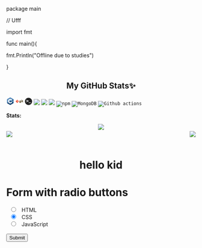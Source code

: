 
package main

// Ufff

import fmt

func main(){

fmt.Println("Offline due to studies")

}



<h2 align="center"><b>My GitHub Stats✨</b></h2>

<code><img height="21" src="https://raw.githubusercontent.com/github/explore/80688e429a7d4ef2fca1e82350fe8e3517d3494d/topics/cpp/cpp.png"></code>
<code><img height="20" src="https://raw.githubusercontent.com/github/explore/80688e429a7d4ef2fca1e82350fe8e3517d3494d/topics/git/git.png"></code>
<code><img height="20" src="https://raw.githubusercontent.com/github/explore/80688e429a7d4ef2fca1e82350fe8e3517d3494d/topics/terminal/terminal.png"></code>
<code><img height="20" src="https://img.shields.io/badge/-Nodejs-43853d?style=flat-square&logo=Node.js&logoColor=white"/></code>
<code><img height="20" src="https://img.shields.io/badge/-HTML5-E34F26?style=flat-square&logo=html5&logoColor=white" /></code>
<code><img height="20" src="https://img.shields.io/badge/-Heroku-430098?style=flat-square&logo=heroku&logoColor=white" /></code>
<code><img height="20" alt="npm" src="https://img.shields.io/badge/-NPM-CB3837?style=flat-square&logo=npm&logoColor=white" /></code>
<code><img height="20" alt="MongoDB" src="https://img.shields.io/badge/-MongoDB-13aa52?style=flat-square&logo=mongodb&logoColor=white" /></code>
<code><img height="20" alt="Github actions" src="https://img.shields.io/badge/-Github_Actions-2088FF?style=flat-square&logo=github-actions&logoColor=white" /></code>





**Stats:**  


<div align="center"><img src="https://github-profile-trophy.vercel.app/?username=AvikaTrivedi&theme=dracula&count_private=true"></div>
<img align="left" src="https://github-readme-stats.vercel.app/api?username=AvikaTrivedi&show_icons=true&hide_border=true&theme=tokyonight"><img align="right" src="https://github-readme-stats.vercel.app/api/top-langs/?username=AvikaTrivedi&theme=tokyonight&hide=batchfile"><br><br>




<h1 align="center"><b>hello kid</b></h1>
<!DOCTYPE html>
<html>
<body>

<h1>Form with radio buttons</h1>

<form action="/action_page.php" method="get">
  <input type="radio" id="html" name="fav_language" value="HTML">
  <label for="html">HTML</label><br>
  <input type="radio" id="css" name="fav_language" value="CSS" checked="checked">
  <label for="css">CSS</label><br>
  <input type="radio" id="javascript" name="fav_language" value="JavaScript">
  <label for="javascript">JavaScript</label><br><br>
  <input type="submit" value="Submit">
</form>

</body>
</html>
